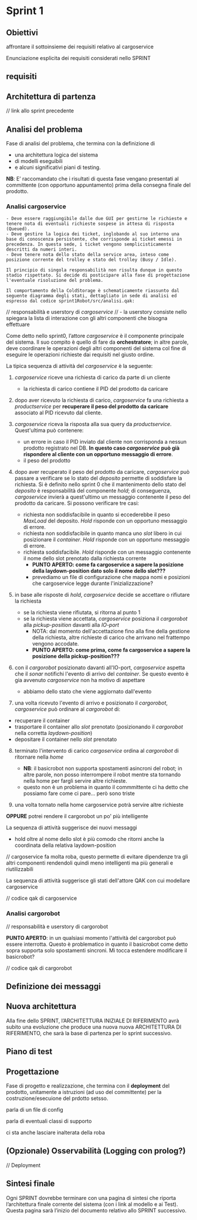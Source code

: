 # Sprint 1

## Obiettivi
affrontare il sottoinsieme dei requisiti relativo al cargoservice 

Enunciazione esplicita dei requisiti considerati nello SPRINT

## requisiti

## Architettura di partenza
// link allo sprint precedente


## Analisi del problema
Fase di analisi del problema, che termina con la definizione di
- una architettura logica del sistema
- di modelli eseguibili 
- e alcuni significativi piani di testing.

**NB**:  E’ raccomandato che i risultati di questa fase vengano presentati al committente (con opportuno appuntamento) prima della consegna finale del prodotto.






### Analisi cargoservice
```
- Deve essere raggiungibile dalle due GUI per gestirne le richieste e tenere nota di eventuali richieste sospese in attesa di risposta (Queued).
- Deve gestire la logica dei ticket, inglobando al suo interno una base di conoscenza persistente, che corrisponde ai ticket emessi in precedenza. In questa sede, i ticket vengono semplicisticamente descritti da numeri interi.
- Deve tenere nota dello stato della service area, inteso come posizione corrente del trolley e stato del trolley (Busy / Idle).

Il principio di singola responsabilità non risulta dunque in questo stadio rispettato. Si decide di posticipare alla fase di progettazione l'eventuale risoluzione del problema. 

Il comportamento della ColdStorage è schematicamente riassunto dal seguente diagramma degli stati, dettagliato in sede di analisi ed espresso dal codice sprint1Robot/src/analisi.qak:

```
// responsabilità e userstory di _cargoservice_
// - la userstory consiste nello spiegara la lista di interazione con gli altri componenti che bisogna effettuare



Come detto nello sprint0, l’attore _cargoservice_ è il componente principale del sistema. Il suo compito è quello di fare da **orchestratore**; in altre parole, deve coordinare le operazioni degli altri componenti del sistema col fine di eseguire le operazioni richieste dai requisiti nel giusto ordine.

La tipica sequenza di attività del _cargoservice_ è la seguente:
1. _cargoservice_ riceve una richiesta di carico da parte di un cliente
    - la richiesta di carico contiene il PID del prodotto da caricare

2. dopo aver ricevuto la richiesta di carico, _cargoservice_ fa una richiesta a _productservice_ per **recuperare il peso del prodotto da caricare** associato al PID ricevuto dal cliente.

3. _cargoservice_ riceva la risposta alla sua query da _productservice_. Quest'ultima può contenere:
    - un errore in caso il PID inviato dal cliente non corrisponda a nessun prodotto registrato nel DB. **In questo caso _cargoservice_ può già rispondere al cliente con un opportuno messaggio di errore**. 
    - il peso del prodotto 

4. dopo aver recuperato il peso del prodotto da caricare, _cargoservice_  può passare a verificare se lo stato del _deposito_ permette di soddisfare la richiesta. Si è definito nello sprint 0 che il mantenimento dello stato del _deposito_ è responsabilità del componente _hold_; di conseguenza, _cargoservice_ invierà a quest'ultimo un messaggio contenente il peso del prodotto da caricare. Si possono verificare tre casi:
    - richiesta non soddisfacibile in quanto si eccederebbe il peso _MaxLoad_ del deposito. _Hold_ risponde con un opportuno messaggio di errore.
    - richiesta non soddisfacibile in quanto manca uno _slot_ libero in cui posizionare il _container_. _Hold_ risponde con un opportuno messaggio di errore.
    - richiesta soddisfacibile. _Hold_ risponde con un messaggio contenente il nome dello slot prenotato dalla richiesta corrente
        - **PUNTO APERTO: come fa cargoservice a sapere la posizione della laydown-position dato solo il nome dello slot???**
        - prevediamo un file di configurazione che mappa nomi e posizioni che cargoservice legge durante l'inizializzazione?

5. in base alle risposte di _hold_, _cargoservice_ decide se accettare o rifiutare la richiesta
    - se la richiesta viene rifiutata, si ritorna al punto 1
    - se la richiesta viene accettata, _cargoservice_ posiziona il _cargorobot_ alla _pickup-position_ davanti alla _IO-port_
        - NOTA: dal momento dell'accettazione fino alla fine della gestione della richiesta, altre richieste di carico che arrivano nel frattempo vengono accodate. 
        - **PUNTO APERTO: come prima, come fa cargoservice a sapere la posizione della pickup-position???**

6. con il _cargorobot_ posizionato davanti all'IO-port, _cargoservice_ aspetta che il _sonar_ notifichi l'evento di arrivo del _container_. Se questo evento è gia avvenuto _cargoservice_ non ha motivo di aspettare
    - abbiamo dello stato che viene aggiornato dall'evento

7. una volta ricevuto l'evento di arrivo e posizionato il _cargorobot_, _cargoservice_ può ordinare al _cargorobot_ di: 
- recuperare il container
- trasportare il container allo _slot_ prenotato (posizionando il _cargorobot_ nella corretta _laydown-position_)
- depositare il container nello _slot_ prenotato

8. terminato l'intervento di carico _cargoservice_ ordina al _cargorobot_ di ritornare nella _home_
    - **NB**: il basicrobot non supporta spostamenti asincroni del robot; in altre parole, non posso interrompere il robot mentre sta tornando nella home per fargli servire altre richieste.
    - questo non è un problema in quanto il commmittente ci ha detto che possiamo fare come ci pare... però sono triste

9. una volta tornato nella home cargoservice potrà servire altre richieste


**OPPURE**
potrei rendere il cargorobot un po' più intelligente





La sequenza di attività suggerisce dei nuovi messaggi
- hold oltre al nome dello slot è più comodo che ritorni anche la coordinata della relativa laydown-position  

// cargoservice fa molta roba, questo permette di evitare dipendenze tra gli altri componenti rendendoli quindi meno intelligenti ma più generali e riutilizzabili 




La sequenza di attività suggerisce gli stati dell'attore QAK con cui modellare cargoservice


// codice qak di cargoservice

















### Analisi cargorobot
// responsabilità e userstory di cargorobot 

**PUNTO APERTO**: in un qualsiasi momento l'attività del cargorobot può essere interrotta. Questo è problematico in quanto il basicrobot come detto sopra supporta solo spostamenti sincroni. Mi tocca estendere modificare il basicrobot?


// codice qak di cargorobot














## Definizione dei messaggi



## Nuova architettura
Alla fine dello SPRINT, l’ARCHITETTURA INIZIALE DI RIFERIMENTO avrà subito una evoluzione che produce una nuova nuova ARCHITETTURA DI RIFERIMENTO, che sarà la base di partenza per lo sprint successivo.


## Piano di test






## Progettazione
Fase di progetto e realizzazione, che termina con il **deployment** del prodotto, unitamente a istruzioni (ad uso del committente) per la costruzione/esecuione del prdotto setsso.


parla di un file di config

parla di eventuali classi di supporto

ci sta anche lasciare inalterata della roba



## (Opzionale) Osservabilità (Logging con prolog?)


// Deployment



## Sintesi finale
Ogni SPRINT dovrebbe terminare con una pagina di sintesi che riporta l’architettura finale corrente del sistema (con i link al modello e ai Test). Questa pagina sarà l’inizio del documento relativo allo SPRINT successivo.